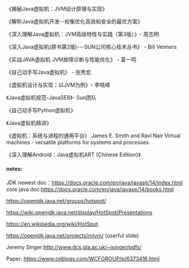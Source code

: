 《揭秘Java虚拟机：JVM设计原理与实现》

《解析Java虚拟机开发--权衡优化高效和安全的最优方案》

《深入理解Java虚拟机：JVM高级特性与实践（第3版）》- 周志明

《深入Java虚拟机(原书第2版)---SUN公司核心技术丛书》 - Bill Venners

《实战JAVA虚拟机  JVM故障诊断与性能优化》 - 葛一鸣

《自己动手写Java虚拟机》 - 张秀宏

《虚拟机设计与实现：以JVM为例》- 李晓峰

《Java虚拟机规范-JavaSE8》- Sun团队

《自己动手写Python虚拟机》

《Java虚拟机精讲》

《虚拟机：系统与进程的通用平台》 James E. Smith and Ravi Nair Virtual machines - versatile platforms for systems and processes

《深入理解Android：Java虚拟机ART (Chinese Edition)》

#### notes:
JDK newest doc：https://docs.oracle.com/en/java/javase/14/index.html
core java doc:https://docs.oracle.com/en/java/javase/14/books.html

https://openjdk.java.net/groups/hotspot/

https://wiki.openjdk.java.net/display/HotSpot/Presentations

https://en.wikipedia.org/wiki/HotSpot

https://openjdk.java.net/projects/mlvm/ (userful slide)

Jeremy Singer:http://www.dcs.gla.ac.uk/~jsinger/pdfs/

Paper: https://www.cnblogs.com/WCFGROUP/p/6373416.html




